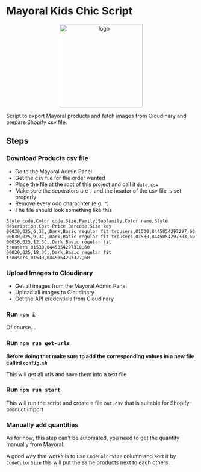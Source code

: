 
# Mayoral Kids Chic Script

<p align="center">
    <img alt="logo" src="https://cdn.shopify.com/s/files/1/0297/6772/9245/files/mayoral-baby-chic_360x.png?v=158932103" width="220" />
</p>


Script to export Mayoral products and fetch images from Cloudinary and prepare Shopify csv file.

## Steps

### Download Products csv file 
- Go to the Mayoral Admin Panel
- Get the csv file for the order wanted
- Place the file at the root of this project and call it `data.csv`
- Make sure the seperators are `,` and the header of the csv file is set properly
- Remove every odd charachter (e.g. `"`)
- The file should look something like this
```
Style code,Color code,Size,Family,Subfamily,Color name,Style description,Cost Price Barcode,Size key 
00030,025,6,3C,,Dark,Basic regular fit trousers,01530,8445054297297,60
00030,025,9,3C,,Dark,Basic regular fit trousers,01530,8445054297303,60
00030,025,12,3C,,Dark,Basic regular fit trousers,01530,8445054297310,60
00030,025,18,3C,,Dark,Basic regular fit trousers,01530,8445054297327,60
```

### Upload Images to Cloudinary
- Get all images from the Mayoral Admin Panel
- Upload all images to Cloudinary 
- Get the API credentials from Cloudinary

### Run `npm i` 
Of course...

### Run `npm run get-urls` 
**Before doing that make sure to add the corresponding values in a new file called `config.sh`**

This will get all urls and save them into a text file

### Run `npm run start`
This will run the script and create a file `out.csv` that is suitable for Shopify product import

### Manually add quantities
As for now, this step can't be automated, you need to get the quantity manually from Mayoral.

A good way that works is to use `CodeColorSize` column and sort it by `CodeColorSize` this will put the same products next to each others.

